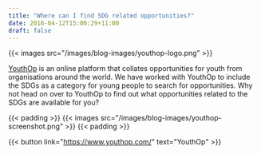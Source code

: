 ```yaml
---
title: "Where can I find SDG related opportunities?"
date: 2016-04-12T15:00:29+11:00
draft: false
---
```


{{< images src="/images/blog-images/youthop-logo.png" >}}



[YouthOp](https://www.youthop.com/) is an online platform that collates opportunities for youth from organisations around the world. We have worked with YouthOp to include the SDGs as a category for young people to search for opportunities. Why not head on over to YouthOp to find out what opportunities related to the SDGs are available for you?

{{< padding >}}
{{< images src="/images/blog-images/youthop-screenshot.png" >}}
{{< padding >}}
 
{{< button link="https://www.youthop.com/" text="YouthOp" >}}